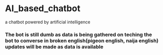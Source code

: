# AI_based_chatbot
a chatbot powered by artificial intelligence

### The bot is still dumb as data is being gathered on teching the bot to converse in broken english(pigeon english, naija english) updates will be made as data is available

